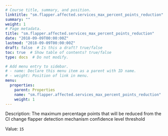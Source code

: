 ```yaml
---
# Course title, summary, and position.
linktitle: "sm.flapper.affected.services_max_percent_points_reduction"
summary: ""
weight: 1
# Page metadata.
title: "sm.flapper.affected.services_max_percent_points_reduction"
date: "2018-09-09T00:00:00Z"
lastmod: "2018-09-09T00:00:00Z"
draft: false  # Is this a draft? true/false
toc: true  # Show table of contents? true/false
type: docs  # Do not modify.

# Add menu entry to sidebar.
# - name: Declare this menu item as a parent with ID name.
# - weight: Position of link in menu.
menu:
  properties:
    parent: Properties
    name: "sm.flapper.affected.services_max_percent_points_reduction"
    weight: 1
---
```


Description: The maximum percentage points that will be reduced from the CI change flapper detection mechanism confidence level threshold


Value: `15`